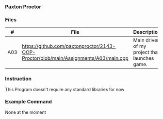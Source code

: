 ### Paxton Proctor

### Files

|   #   | File            | Description                                        |
| :---: | --------------- | -------------------------------------------------- |
|   A03 | https://github.com/paxtonproctor/2143-OOP-Proctor/blob/main/Assignments/A03/main.cpp | Main driver of my project that launches game.      |

### Instruction

This Program doesn't require any standard libraries for now

### Example Command

None at the moment
